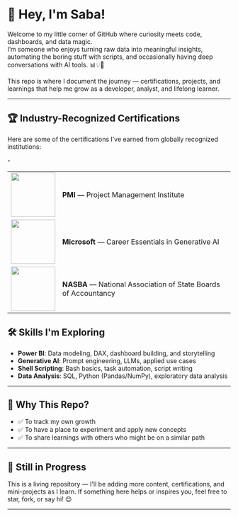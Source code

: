 # 🚀 Hey, I'm Saba!

Welcome to my little corner of GitHub where curiosity meets code, dashboards, and data magic.  
I’m someone who enjoys turning raw data into meaningful insights, automating the boring stuff with scripts, and occasionally having deep conversations with AI tools. 📊💡🤖

This repo is where I document the journey — certifications, projects, and learnings that help me grow as a developer, analyst, and lifelong learner.

---

## 🏆 Industry-Recognized Certifications

Here are some of the certifications I’ve earned from globally recognized institutions:

-<table>
  <tr>
    <td><img src="https://upload.wikimedia.org/wikipedia/commons/9/97/PMI_Logo.svg" width="100"/></td>
    <td><strong>PMI</strong> — Project Management Institute</td>
  </tr>
  <tr>
    <td><img src="https://upload.wikimedia.org/wikipedia/commons/4/44/Microsoft_logo.svg" width="100"/></td>
    <td><strong>Microsoft</strong> — Career Essentials in Generative AI</td>
  </tr>
  <tr>
    <td><img src="https://upload.wikimedia.org/wikipedia/en/5/5f/NASBA_logo.png" width="100"/></td>
    <td><strong>NASBA</strong> — National Association of State Boards of Accountancy</td>
  </tr>
</table>

## 🛠️ Skills I'm Exploring

- **Power BI**: Data modeling, DAX, dashboard building, and storytelling  
- **Generative AI**: Prompt engineering, LLMs, applied use cases  
- **Shell Scripting**: Bash basics, task automation, script writing  
- **Data Analysis**: SQL, Python (Pandas/NumPy), exploratory data analysis

---

## 📌 Why This Repo?

- ✅ To track my own growth  
- ✅ To have a place to experiment and apply new concepts  
- ✅ To share learnings with others who might be on a similar path

---

## 🔄 Still in Progress

This is a living repository — I'll be adding more content, certifications, and mini-projects as I learn. If something here helps or inspires you, feel free to star, fork, or say hi! 😊

---
